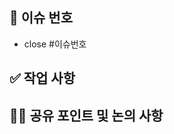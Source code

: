 <!-- PR 제목은 커밋 메세지 컨벤션 형식으로 작성해주세요 ex) feat: 메인페이지 UI 구현, hotfix: 로딩관련 예외처리 구현 -->

## 🧩 이슈 번호 <!-- 이슈번호를 작성해주세요 ex) #11 -->
- close #이슈번호

## ✅ 작업 사항


## 👩‍💻 공유 포인트 및 논의 사항 
